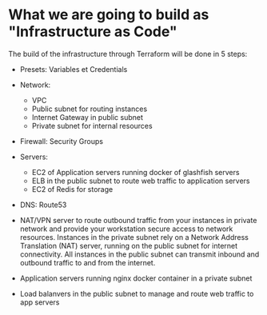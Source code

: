 # What we are going to build as "Infrastructure as Code"

The build of the infrastructure through Terraform will be done in 5 steps:
- Presets: Variables et Credentials
- Network:
  - VPC
  - Public subnet for routing instances
  - Internet Gateway in public subnet
  - Private subnet for internal resources
- Firewall: Security Groups
- Servers: 
  - EC2 of Application servers running docker of glashfish servers
  - ELB in the public subnet to route web traffic to application servers 
  - EC2 of Redis for storage
- DNS: Route53


- NAT/VPN server to route outbound traffic from your instances in private network
and provide your workstation secure access to network resources. Instances in the private subnet rely on a Network Address Translation (NAT) server, running on the public subnet for internet connectivity. All instances in the public subnet can transmit inbound and outbound traffic to and from the internet.
- Application servers running nginx docker container in a private subnet
- Load balanvers in the public subnet to manage and route web traffic to app servers
